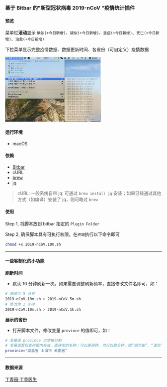 ### 基于 Bitbar 的"新型冠状病毒 2019-nCoV "疫情统计插件

#### 预览
菜单栏**滚动**显示 `确诊(+今日新增)`、`疑似(+今日新增)`、`重症(+今日新增)`、`死亡(+今日新增)`、`治愈(+今日新增)`

下拉菜单显示完整疫情数据、数据更新时间、各省份（可自定义）疫情数据

<img src="img/bitbar-2019-ncov.png" alt="bitbar-2019-ncov" style="zoom:30%;" />

#### 运行环境
- macOS

#### 依赖
- [Bitbar](https://getbitbar.com/)
- cURL
- [brew](https://brew.sh/)
- jq
> cURL: 一般系统自带
> jq: 可通过  `brew install jq` 安装；如果已经通过其他方式（如编译）安装了 jq，则可略过 `brew`

#### 使用
Step 1, 将脚本放到 bitbar 指定的 `Plugin Folder`

Step 2, 确保脚本具有可执行权限。在`终端`执行以下命令即可

```bash
chmod +x 2019-nCoV.10m.sh
```

---

#### 一些客制化的小功能
**刷新时间**
- 默认 10 分钟刷新一次。如果需要调整刷新频率，直接修改文件名即可，如：
```bash
# 修改为 5 分钟
2019-nCoV.10m.sh > 2019-nCoV.5m.sh
# 修改为 1 小时
2019-nCoV.10m.sh > 2019-nCoV.1h.sh
```

**展示的省份**

- 打开脚本文件，修改变量 `province` 的值即可，如：
```bash
# 变量值 province 以空格分割
# 变量值暂仅支持国内各省、直辖市的名称；可以是简称、也可以是全称，如“湖北省”、“湖北”返回的结果均一致
province="湖北省 上海市 云南省”
```

---
#### 数据来源

[丁香园·丁香医生](https://ncov.dxy.cn/ncovh5/view/pneumonia)